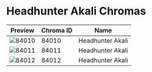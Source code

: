 # Headhunter Akali Chromas

| Preview | Chroma ID | Name |
|---------|-----------|------|
| ![84010](https://raw.communitydragon.org/latest/plugins/rcp-be-lol-game-data/global/default/v1/champion-chroma-images/84/84010.png) | 84010 | Headhunter Akali |
| ![84011](https://raw.communitydragon.org/latest/plugins/rcp-be-lol-game-data/global/default/v1/champion-chroma-images/84/84011.png) | 84011 | Headhunter Akali |
| ![84012](https://raw.communitydragon.org/latest/plugins/rcp-be-lol-game-data/global/default/v1/champion-chroma-images/84/84012.png) | 84012 | Headhunter Akali |